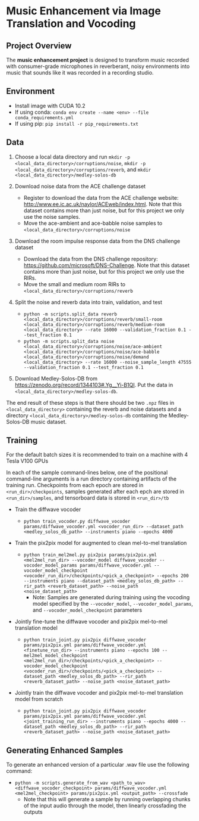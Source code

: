 # Music Enhancement via Image Translation and Vocoding

## Project Overview
The **music enhancement project** is designed to transform music recorded with consumer-grade microphones in reverberant, noisy environments into music that sounds like it was recorded in a recording studio.

## Environment
* Install image with CUDA 10.2
* If using conda: `conda env create --name <env> --file conda_requirements.yml`
* If using pip: `pip install -r pip_requirements.txt`

## Data
1. Choose a local data directory and run `mkdir -p <local_data_directory>/corruptions/noise`, `mkdir -p <local_data_directory>/corruptions/reverb`, and `mkdir <local_data_directory>/medley-solos-db`

2. Download noise data from the ACE challenge dataset
    * Register to download the data from the ACE challenge website: http://www.ee.ic.ac.uk/naylor/ACEweb/index.html. Note that this dataset contains more than just noise, but for this project we only use the noise samples.
    * Move the ace-ambient and ace-babble noise samples to `<local_data_directory>/corruptions/noise`

3. Download the room impulse response data from the DNS challenge dataset
    * Download the data from the DNS challenge repository: https://github.com/microsoft/DNS-Challenge. Note that this dataset contains more than just noise, but for this project we only use the RIRs.
    * Move the small and medium room RIRs to `<local_data_directory>/corruptions/reverb`
    
3. Split the noise and reverb data into train, validation, and test
    * `python -m scripts.split_data reverb <local_data_directory>/corruptions/reverb/small-room <local_data_directory>/corruptions/reverb/medium-room <local_data_directory> --rate 16000 --validation_fraction 0.1 --test_fraction 0.1`
    * `python -m scripts.split_data noise <local_data_directory>/corruptions/noise/ace-ambient <local_data_directory>/corruptions/noise/ace-babble <local_data_directory>/corruptions/noise/demand <local_data_directory> --rate 16000 --noise_sample_length 47555 --validation_fraction 0.1 --test_fraction 0.1`
  
4. Download Medley-Solos-DB from https://zenodo.org/record/1344103#.Yg__Yi-B1QI. Put the data in `<local_data_directory>/medley-solos-db`.

The end result of these steps is that there should be two `.npz` files in `<local_data_directory>` containing the reverb and noise datasets and a directory `<local_data_directory>/medley-solos-db` containing the Medley-Solos-DB music dataset.
  
## Training
For the default batch sizes it is recommended to train on a machine with 4 Tesla V100 GPUs

In each of the sample command-lines below, one of the positional command-line arguments is a run directory containing artifacts of the training run. Checkpoints from each epoch are stored in `<run_dir>/checkpoints`, samples generated after each epch are stored in `<run_dir>/samples`, and tensorboard data is stored in `<run_dir>/tb`

* Train the diffwave vocoder
  * `python train_vocoder.py diffwave_vocoder params/diffwave_vocoder.yml <vocoder_run_dir> --dataset_path <medley_solos_db_path> --instruments piano --epochs 4000`
     
* Train the pix2pix model for augmented to clean mel-to-mel translation
  * `python train_mel2mel.py pix2pix params/pix2pix.yml <mel2mel_run_dir> --vocoder_model diffwave_vocoder --vocoder_model_params params/diffwave_vocoder.yml --vocoder_model_checkpoint <vocoder_run_dir>/checkpoints/<pick_a_checkpoint> --epochs 200 --instruments piano --dataset_path <medley_solos_db_path> --rir_path <reverb_dataset_path> --noise_path <noise_dataset_path>`
     * Note: Samples are generated during training using the vocoding model specified by the `--vocoder_model`, `--vocoder_model_params`, and `--vocoder_model_checkpoint` parameters

* Jointly fine-tune the diffwave vocoder and pix2pix mel-to-mel translation model
  * `python train_joint.py pix2pix diffwave_vocoder params/pix2pix.yml params/diffwave_vocoder.yml <finetune_run_dir> --instruments piano --epochs 100 --mel2mel_model_checkpoint <mel2mel_run_dir>/checkpoints/<pick_a_checkpoint> --vocoder_model_checkpoint <vocoder_run_dir>/checkpoints/<pick_a_checkpoint> --dataset_path <medley_solos_db_path> --rir_path <reverb_dataset_path> --noise_path <noise_dataset_path>`

* Jointly train the diffwave vocoder and pix2pix mel-to-mel translation model from scratch
  * `python train_joint.py pix2pix diffwave_vocoder  params/pix2pix.yml params/diffwave_vocoder.yml  <joint_training_run_dir> --instruments piano --epochs 4000 --dataset_path <medley_solos_db_path> --rir_path <reverb_dataset_path> --noise_path <noise_dataset_path>`

## Generating Enhanced Samples
To generate an enhanced version of a particular .wav file use the following command:
* `python -m scripts.generate_from_wav <path_to_wav> <diffwave_vocoder_checkpoint> params/diffwave_vocoder.yml <mel2mel_checkpoint> params/pix2pix.yml <output_path> --crossfade`
  * Note that this will generate a sample by running overlapping chunks of the input audio through the model, then linearly crossfading the outputs
